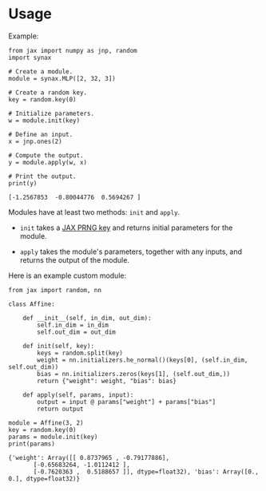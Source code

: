 # Usage

Example:

```python3
from jax import numpy as jnp, random
import synax

# Create a module.
module = synax.MLP([2, 32, 3])

# Create a random key.
key = random.key(0)

# Initialize parameters.
w = module.init(key)

# Define an input.
x = jnp.ones(2)

# Compute the output.
y = module.apply(w, x)

# Print the output.
print(y)
```

```
[-1.2567853  -0.80044776  0.5694267 ]
```

Modules have at least two methods: ``init`` and ``apply``.

- ``init`` takes a [JAX PRNG key](https://docs.jax.dev/en/latest/_autosummary/jax.random.key.html) and returns initial parameters for the module.

- ``apply`` takes the module's parameters, together with any inputs, and returns the output of the module.

Here is an example custom module:

```python3
from jax import random, nn

class Affine:

    def __init__(self, in_dim, out_dim):
        self.in_dim = in_dim
        self.out_dim = out_dim

    def init(self, key):
        keys = random.split(key)
        weight = nn.initializers.he_normal()(keys[0], (self.in_dim, self.out_dim))
        bias = nn.initializers.zeros(keys[1], (self.out_dim,))
        return {"weight": weight, "bias": bias}

    def apply(self, params, input):
        output = input @ params["weight"] + params["bias"]
        return output

module = Affine(3, 2)
key = random.key(0)
params = module.init(key)
print(params)
```

```
{'weight': Array([[ 0.8737965 , -0.79177886],
       [-0.65683264, -1.0112412 ],
       [-0.7620363 ,  0.5188657 ]], dtype=float32), 'bias': Array([0., 0.], dtype=float32)}
```
